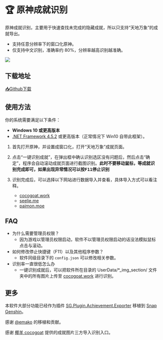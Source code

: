 # 🏆 原神成就识别

原神成就识别，主要用于快速查找未完成的隐藏成就，所以只支持“天地万象”的成就导出。

* 支持任意分辨率下的窗口化原神。
* 仅支持中文识别，准确率约 80%，分辨率越高识别越准确。

![](https://raw.githubusercontent.com/babalae/genshin-achievement-toy/master/Docs/demo.gif)
                                              
## 下载地址

[📥Github下载](https://github.com/babalae/genshin-achievement-toy/releases/download/v1.3/GenshinAchievement_v1.3.zip)

## 使用方法

你的系统需要满足以下条件：
  * **Windows 10 或更高版本**
  * [.NET Framework 4.5.2](https://www.microsoft.com/en-us/download/details.aspx?id=42642) 或更高版本（正常情况下 Win10 自带此框架）。


1. 首先打开原神，并设置成窗口化，打开“天地万象”成就页面。

2. 点击“一键识别成就”，在弹出框中确认识别选区没有问题后，然后点击“确定”，程序会自动滚动成就页面进行截图识别。**此时不要移动鼠标，等成就识别完成即可，如果出现异常情况可以按<kbd>F11</kbd>停止识别**

3. 识别完成后，可以选择以下网站进行数据导入并查看，具体导入方式可以看注释。
    * [cocogoat.work](https://cocogoat.work/)
    * [seelie.me](https://seelie.me/)
    * [paimon.moe](https://paimon.moe/)

## FAQ
* 为什么需要管理员权限？
  * 因为游戏以管理员权限启动，软件不以管理员权限启动的话没法模拟鼠标点击与滚动。
* 如何修改停止快捷键（F11）以及其他程序参数？
  * 软件同级目录下的 `config.json` 可以修改相关参数。
* 识别率一直很低怎么办
  * 一键识别成就后，可以把软件所在目录的 UserData/*_img_section/ 文件夹中的所有图片上传至 [cocogoat.work](https://cocogoat.work/achievement) 进行识别。

## 更多
本软件大部分功能已经作为插件 [SG.Plugin.Achievement.Exporter](https://github.com/emako/SG.Plugin.Achievement.Exporter) 移植到 [Snap Genshin](https://github.com/DGP-Studio/Snap.Genshin)。

感谢 [@emako](https://github.com/emako) 的移植和贡献。

感谢 [椰羊 cocogoat](https://github.com/YuehaiTeam/cocogoat) 提供的成就图片三方导入识别入口。
